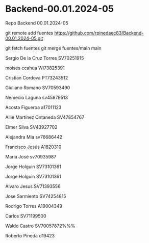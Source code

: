 # Backend-00.01.2024-05
Repo Backend 00.01.2024-05






git remote add fuentes https://github.com/rpinedaec83/Backend-00.01.2024-05.git


git fetch fuentes
git merge fuentes/main main


Sergio De la Cruz Torres SV70251915

moises ccahua WI73825391 

Cristian Cordova PT73243512

Giuliano Romano SV70593490

Nemecio Laguna sv45879513

Acosta Figueroa a17011123

Allie Martínez Ontaneda SV47854767

Elmer Silva SV43927702


Alejandra Mia sv76686442




Francisco Jesús A1820310

Maria José sv70935987


Jorge Holguin SV73101361

Jorge Holguin SV73101361


Alvaro Jesus SV71393556


Jose Sarmiento SV74254815

Rodrigo Torres A19004349


Carlos SV71199500


Waldo Castro SV70057872%%%

Roberto Pineda d19423

